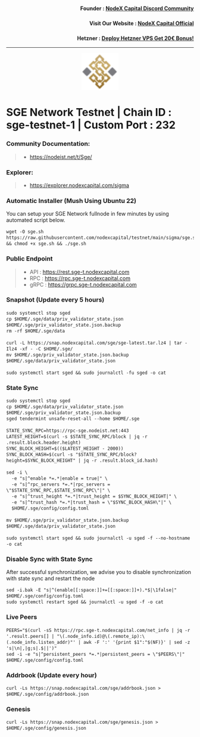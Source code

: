 <h3><p style="font-size:14px" align="right">Founder :
<a href="https://discord.gg/nodexcapital" target="_blank">NodeX Capital Discord Community</a></p></h3>
<h3><p style="font-size:14px" align="right">Visit Our Website :
<a href="https://discord.gg/nodexcapital" target="_blank">NodeX Capital Official</a></p></h3>
<h3><p style="font-size:14px" align="right">Hetzner :
<a href="https://hetzner.cloud/?ref=bMTVi7dcwSgA" target="_blank">Deploy Hetzner VPS Get 20€ Bonus!</a></h3>
<hr>

<p align="center">
  <img height="100" height="auto" src="https://raw.githubusercontent.com/Nodeist/Kurulumlar/main/logos/sge.png">
</p>

# SGE Network Testnet | Chain ID : sge-testnet-1 | Custom Port : 232

### Community Documentation:
>- https://nodeist.net/t/Sge/

### Explorer:
>-  https://explorer.nodexcapital.com/sigma

### Automatic Installer (Mush Using Ubuntu 22)
You can setup your SGE Network fullnode in few minutes by using automated script below.
```
wget -O sge.sh https://raw.githubusercontent.com/nodexcapital/testnet/main/sigma/sge.sh && chmod +x sge.sh && ./sge.sh
```
### Public Endpoint

>- API : https://rest.sge-t.nodexcapital.com
>- RPC : https://rpc.sge-t.nodexcapital.com
>- gRPC : https://grpc.sge-t.nodexcapital.com

### Snapshot (Update every 5 hours)
```
sudo systemctl stop sged
cp $HOME/.sge/data/priv_validator_state.json $HOME/.sge/priv_validator_state.json.backup
rm -rf $HOME/.sge/data

curl -L https://snap.nodexcapital.com/sge/sge-latest.tar.lz4 | tar -Ilz4 -xf - -C $HOME/.sge/
mv $HOME/.sge/priv_validator_state.json.backup $HOME/.sge/data/priv_validator_state.json

sudo systemctl start sged && sudo journalctl -fu sged -o cat
```

### State Sync
```
sudo systemctl stop sged
cp $HOME/.sge/data/priv_validator_state.json $HOME/.sge/priv_validator_state.json.backup
sged tendermint unsafe-reset-all --home $HOME/.sge

STATE_SYNC_RPC=https://rpc-sge.nodeist.net:443
LATEST_HEIGHT=$(curl -s $STATE_SYNC_RPC/block | jq -r .result.block.header.height)
SYNC_BLOCK_HEIGHT=$(($LATEST_HEIGHT - 2000))
SYNC_BLOCK_HASH=$(curl -s "$STATE_SYNC_RPC/block?height=$SYNC_BLOCK_HEIGHT" | jq -r .result.block_id.hash)

sed -i \
  -e "s|^enable *=.*|enable = true|" \
  -e "s|^rpc_servers *=.*|rpc_servers = \"$STATE_SYNC_RPC,$STATE_SYNC_RPC\"|" \
  -e "s|^trust_height *=.*|trust_height = $SYNC_BLOCK_HEIGHT|" \
  -e "s|^trust_hash *=.*|trust_hash = \"$SYNC_BLOCK_HASH\"|" \
  $HOME/.sge/config/config.toml

mv $HOME/.sge/priv_validator_state.json.backup $HOME/.sge/data/priv_validator_state.json

sudo systemctl start sged && sudo journalctl -u sged -f --no-hostname -o cat
```

### Disable Sync with State Sync
After successful synchronization, we advise you to disable synchronization with state sync and restart the node
```
sed -i.bak -E "s|^(enable[[:space:]]+=[[:space:]]+).*$|\1false|" $HOME/.sge/config/config.toml
sudo systemctl restart sged && journalctl -u sged -f -o cat
```

### Live Peers
```
PEERS="$(curl -sS https://rpc.sge-t.nodexcapital.com/net_info | jq -r '.result.peers[] | "\(.node_info.id)@\(.remote_ip):\(.node_info.listen_addr)"' | awk -F ':' '{print $1":"$(NF)}' | sed -z 's|\n|,|g;s|.$||')"
sed -i -e "s|^persistent_peers *=.*|persistent_peers = \"$PEERS\"|" $HOME/.sge/config/config.toml
```
### Addrbook (Update every hour)
```
curl -Ls https://snap.nodexcapital.com/sge/addrbook.json > $HOME/.sge/config/addrbook.json
```
### Genesis
```
curl -Ls https://snap.nodexcapital.com/sge/genesis.json > $HOME/.sge/config/genesis.json
```